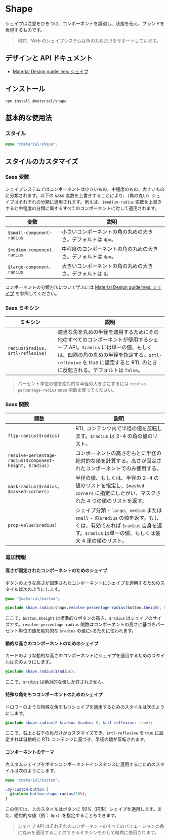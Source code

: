 <!--docs:
title: "Shape"
layout: detail
section: components
excerpt: "Shapes direct attention, identify components, communicate state, and express brand."
path: /catalog/shape/
-->

# Shape

シェイプは注意をひきつけ、コンポーネントを識別し、状態を伝え、ブランドを表現するものです。

> 現在、Web のシェイプシステムは角の丸めだけをサポートしています。

## デザインと API ドキュメント

<ul class="icon-list">
  <li class="icon-list-item icon-list-item--spec">
    <a href="https://material.io/go/design-shape">Material Design guidelines: シェイプ</a>
  </li>
</ul>

## インストール

```
npm install @material/shape
```

## 基本的な使用法

### スタイル

```scss
@use "@material/shape";
```

## スタイルのカスタマイズ

### Sass 変数

シェイプシステムではコンポーネントは小さいもの、中程度のもの、大きいものに分類されます。以下の sass 変数を上書きすることにより、（角の丸い）シェイプはそれぞれの分類に適用されます。例えば、`$medium-radius` 変数を上書きすると中程度の分類に属するすべてのコンポーネントに対して適用されます。

変数 | 説明
--- | ---
`$small-component-radius` | 小さいコンポーネントの角の丸めの大きさ。デフォルトは `4px`。
`$medium-component-radius` | 中程度のコンポーネントの角の丸めの大きさ。デフォルトは `4px`。
`$large-component-radius` | 大きいコンポーネントの角の丸めの大きさ。デフォルトは `0`。

コンポーネントの分類方法について学ぶには [Material Design guidelines: シェイプ](https://material.io/go/design-shape) を参照してください。

### Sass ミキシン

ミキシン | 説明
--- | ---
`radius($radius, $rtl-reflexive)` | 適当な角を丸めの半径を適用するためにその他のすべてのコンポーネントが使用するシェープ API。`$radius` には単一の値、もしくは、四隅の角の丸めの半径を指定する。`$rtl-reflexive` を true に設定すると RTL のときに反転される。デフォルトは `false`。

> パーセント単位の値を絶対的な半径の大きさにするには `resolve-percentage-radius` sass 関数を使ってください。

### Sass 関数

関数 | 説明
--- | ---
`flip-radius($radius)` | RTL コンテンツ内で半径の値を反転します。`$radius` は 2-4 の角の値のリスト。
`resolve-percentage-radius($component-height, $radius)` | コンポーネントの高さをもとに半径の絶対的な値を計算する。高さが固定されたコンポーネントでのみ使用する。
`mask-radius($radius, $masked-corners)` | 半径の値、もしくは、半径の 2-4 の値のリストを指定し、`$masked-corners` に指定にしたがい、マスクされた 4 つの値のリストを返す。
`prop-value($radius)` | シェイプ分類 - `large`、`medium` または `small` - の`$radius` の値を返す。もしくは、有効であれば `$radius` 自身を返す。`$radius` は単一の値、もしくは最大 4 津の値のリスト。

### 追加情報

#### 高さが固定されたコンポーネントのためのシェイプ

ボタンのような高さが固定されたコンポーネントにシェイプを適用するためのスタイルは次のようにします。

```scss
@use "@material/button";

@include shape.radius(shape.resolve-percentage-radius(button.$height, $radius));
```

ここで、`button.$height` は標準的なボタンの高さ、`$radius` はシェイプのサイズです。`resolve-percentage-radius` 関数はコンポーネントの高さに基づきパーセント単位の値を絶対的な `$radius` の値にsるために使われます。

#### 動的な高さのコンポーネントのためのシェイプ

カードのような動的な高さのコンポーネントにシェイプを適用するためのスタイルは次のようにします。

```scss
@include shape.radius($radius);
```

ここで、`$radius` は絶対的な値しか許されません。

#### 特殊な角をもつコンポーネントのためのシェイプ

ドロワーのような特殊な角をもつシェイプを適用するためのスタイルは次のようにします。

```scss
@include shape.radius(0 $radius $radius 0, $rtl-reflexive: true);
```

ここで、右上と右下の角だけがカスタマイズでき、`$rtl-reflexive` を true に設定すれば自動的に RTL コンテンツに基づき、半径の値が反転されます。

#### コンポーネントのテーマ

カスタムシェイプをボタンコンポーネントインスタンスに適用するにためのスタイルは次のようにします。

```scss
@use "@material/button";

.my-custom-button {
  @include button.shape-radius(50%);
}
```

この例では、上のスタイルはボタンに 50%（円形）シェイプを適用します。また、絶対的な値（例： `8px`）を指定することもできます。

> シェイプ API はそれぞれのコンポーネントのすべてのバリエーションの角に丸みを適用することのできるミキシンを介して暗黙に使用されます。
